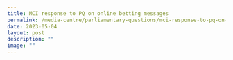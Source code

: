 ```yaml
---
title: MCI response to PQ on online betting messages
permalink: /media-centre/parliamentary-questions/mci-response-to-pq-on-online-betting-messages/
date: 2023-05-04
layout: post
description: ""
image: ""
---
```

